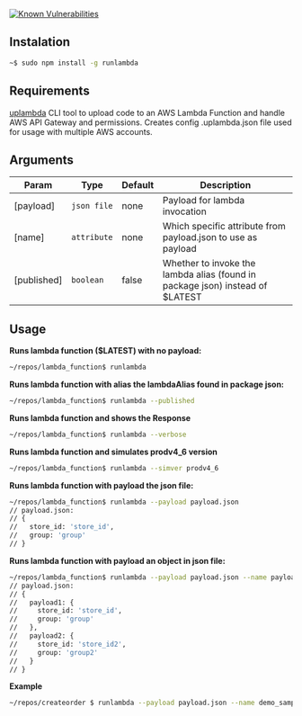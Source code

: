 [![Known Vulnerabilities](https://snyk.io/test/github/ioanniswd/runlambda/badge.svg?targetFile=package.json)](https://snyk.io/test/github/ioanniswd/runlambda?targetFile=package.json)


## Instalation
```sh
~$ sudo npm install -g runlambda
```

## Requirements
[uplambda](https://github.com/ioanniswd/uplambda) CLI tool to upload code to an AWS Lambda Function and handle AWS API Gateway and permissions. Creates config .uplambda.json file used for usage with multiple AWS accounts.

## Arguments
| Param | Type | Default | Description |
| --- | --- | --- | --- |
| [payload] | <code>json file</code> | none | Payload for lambda invocation |
| [name] | <code>attribute</code> | none | Which specific attribute from payload.json to use as payload |
| [published] | <code>boolean</code> | false | Whether to invoke the lambda alias (found in package json) instead of $LATEST |

## Usage

**Runs lambda function ($LATEST) with no payload:**
```bash
~/repos/lambda_function$ runlambda
```
**Runs lambda function with alias the lambdaAlias found in package json:**
```bash
~/repos/lambda_function$ runlambda --published
```

**Runs lambda function and shows the Response**
```bash
~/repos/lambda_function$ runlambda --verbose
```

**Runs lambda function and simulates prodv4_6 version**
```bash
~/repos/lambda_function$ runlambda --simver prodv4_6
```

**Runs lambda function with payload the json file:**
```sh
~/repos/lambda_function$ runlambda --payload payload.json
// payload.json:
// {
//   store_id: 'store_id',
//   group: 'group'
// }
```

**Runs lambda function with payload an object in json file:**
```sh
~/repos/lambda_function$ runlambda --payload payload.json --name payload2
// payload.json:
// {
//   payload1: {
//     store_id: 'store_id',
//     group: 'group'
//   },
//   payload2: {
//     store_id: 'store_id2',
//     group: 'group2'
//   }  
// }
```

**Example**
```sh
~/repos/createorder $ runlambda --payload payload.json --name demo_sample_order --published --simver prodv4_6 --verbose
```
